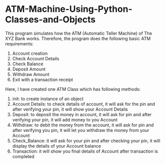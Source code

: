 # ATM-Machine-Using-Python-Classes-and-Objects
This program simulates how the ATM (Automatic Teller Machine) of The XYZ Bank works. Therefore, the program does the following basic ATM requirements:

1. Account creation
2. Check Account Details
3. Check Balance
4. Deposit Amount
5. Withdraw Amount
6. Exit with a transaction receipt

Here, I have created one ATM Class which has following methods:

1. init: to create instance of an object
2. Account Details: to check details of account, it will ask for the pin and after verifying your pin, it will show your Account Details
3. Deposit: to deposit the money in account, it will ask for pin and after verifying your pin, it will add money to you Account
4. Withdraw: to debit the money from the account, it will ask for pin and after verifying you pin, it will let you withdraw the money from your Account
5. Check_Balance: it will ask for your pin and after checking your pin, it will display the details of your Account balance
6. Transaction: it will show you final details of Account after transaction is completed
